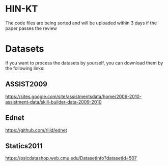 # HIN-KT
The code files are being sorted and will be uploaded within 3 days if the paper passes the review


# Datasets
If you want to process the datasets by yourself, you can download them by the following links:

## ASSIST2009
https://sites.google.com/site/assistmentsdata/home/2009-2010-assistment-data/skill-builder-data-2009-2010
## Ednet
https://github.com/riiid/ednet
## Statics2011
https://pslcdatashop.web.cmu.edu/DatasetInfo?datasetId=507
